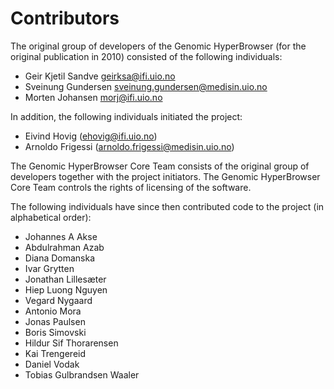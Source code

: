 # Contributors

The original group of developers of the Genomic HyperBrowser (for the original publication in 2010)
consisted of the following individuals:

* Geir Kjetil Sandve <geirksa@ifi.uio.no>
* Sveinung Gundersen <sveinung.gundersen@medisin.uio.no>
* Morten Johansen <morj@ifi.uio.no>

In addition, the following individuals initiated the project:

* Eivind Hovig (ehovig@ifi.uio.no)
* Arnoldo Frigessi (arnoldo.frigessi@medisin.uio.no)

The Genomic HyperBrowser Core Team consists of the original group of developers together with the 
project initiators. The Genomic HyperBrowser Core Team controls the rights of licensing of the 
software.

The following individuals have since then contributed code to the project (in alphabetical order):

* Johannes A Akse
* Abdulrahman Azab
* Diana Domanska
* Ivar Grytten
* Jonathan Lillesæter
* Hiep Luong Nguyen
* Vegard Nygaard
* Antonio Mora
* Jonas Paulsen
* Boris Simovski
* Hildur Sif Thorarensen
* Kai Trengereid
* Daniel Vodak
* Tobias Gulbrandsen Waaler
